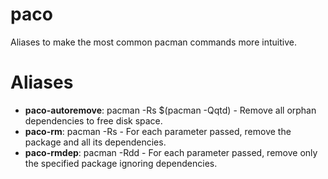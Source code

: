 # paco
Aliases to make the most common pacman commands more intuitive.

# Aliases

* **paco-autoremove**: pacman -Rs $(pacman -Qqtd) - Remove all orphan dependencies to free disk space.
* **paco-rm**: pacman -Rs - For each parameter passed, remove the package and all its dependencies. 
* **paco-rmdep**: pacman -Rdd - For each parameter passed, remove only the specified package ignoring dependencies.
